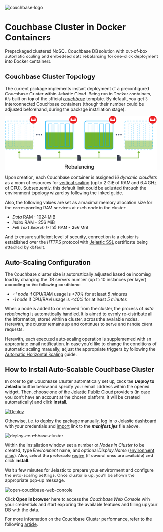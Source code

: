 ![couchbase-logo](images/couchbase-logo.png)

# Couchbase Cluster in Docker Containers 

Prepackaged clustered NoSQL Couchbase DB solution with out-of-box automatic scaling and embedded data rebalancing for one-click
deployment into Docker containers.

## Couchbase Cluster Topology

The current package implements instant deployment of a preconfigured Couchbase Cluster within Jelastic Cloud. Being run in
Docker containers, it’s built on top of the official [*couchbase*](https://hub.docker.com/_/couchbase/) template. By default,
you get 3 interconnected Couchbase containers (though their number could be adjusted beforehand, during the package
installation stage). 

<p align="left">
<img src="images/couchbase-server-cluster-new.svg" width="500">
</p>

Upon creation, each Couchbase container is assigned *16 dynamic cloudlets* as a room of resources for [vertical scaling](https://docs.jelastic.com/automatic-vertical-scaling) (up to 2
GiB of RAM and 6.4 GHz of CPU). Subsequently, this default limit could be adjusted through the environment topology wizard by
following the linked guide.

Also, the following values are set as a maximal memory allocation size for the corresponding RAM services at each node in the
cluster:
- *Data* RAM - 1024 MiB
- *Index* RAM - 256 MiB
- *Full Text Search* (FTS) RAM - 256 MiB

And to ensure sufficient level of security, connection to a cluster is established over the *HTTPS* protocol with [Jelastic SSL](https://docs.jelastic.com/jelastic-ssl) certificate being attached by default.  

## Auto-Scaling Configuration

The Couchbase cluster size is automatically adjusted based on incoming load by changing the DB servers number (up to 10
instances per layer) according to the following conditions:
- *+1 node* if CPU/RAM usage is *>70%* for at least *5 minutes*
- *-1 node* if CPU/RAM usage is *<40%* for at least *5 minutes*

When a node is added to or removed from the cluster, the process of *data rebalancing* is automatically handled. It is aimed
to evenly re-distribute all the information, stored within a cluster, across the available nodes. Herewith, the cluster
remains up and continues to serve and handle client requests. 

Herewith, each executed auto-scaling operation is supplemented with an appropriate email notification. In case you’d like to
change the conditions of automatic scaling manually, adjust the appropriate triggers by following the [Automatic Horizontal
Scaling](https://docs.jelastic.com/automatic-horizontal-scaling) guide.

## How to Install Auto-Scalable Couchbase Cluster

In order to get Couchbase Cluster automatically set up, click the **Deploy to Jelastic** button below and specify your email
address within the opened widget. Then, choose one of the [Jelastic Public Cloud](https://jelastic.cloud/) providers (in case
you don’t have an account at the chosen platform, it will be created automatically) and click **Install**.

[![Deploy](images/deploy-to-jelastic.png)](https://jelastic.com/install-application/?manifest=https://raw.githubusercontent.com/jelastic-jps/couchbase/master/manifest.jps)

Otherwise, i.e. to deploy the package manually, log in to Jelastic dashboard with your credentials and [import](https://docs.jelastic.com/environment-import) link to the **_manifest.jps_** file above.

![deploy-couchbase-cluster](images/deploy-couchbase-cluster.png)

Within the installation window, set a number of *Nodes in Cluster* to be created, type *Environment* name, and optional
*Display Name* ([environment alias](https://docs.jelastic.com/environment-aliases)). Also, select the preferable [region](https://docs.jelastic.com/environment-regions) (if several ones are available) and click **Install**.

Wait a few minutes for Jelastic to prepare your environment and configure the auto-scaling settings. Once cluster is up,
you’ll be shown the appropriate pop-up message.

![open-couchbase-web-concole](images/open-couchbase-web-concole.png)

Click **Open in browser** here to access the *Couchbase Web Console* with your credentials and start exploring the available
features and filling up your DB with the data. 

For more information on the Couchbase Cluster performance, refer to the following [article](http://blog.jelastic.com/2017/07/20/auto-scalable-couchbase-cluster-in-docker-containers/).
